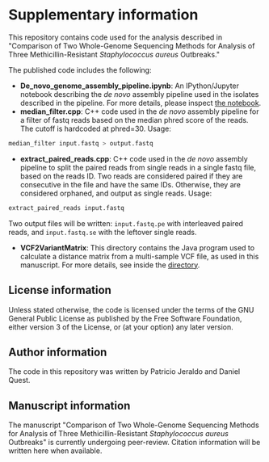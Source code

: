 # Supplementary information

This repository contains code used for the analysis described in "Comparison of Two Whole-Genome Sequencing Methods for Analysis of Three Methicillin-Resistant *Staphylococcus aureus* Outbreaks."

The published code includes the following:

- **De_novo_genome_assembly_pipeline.ipynb**: An IPython/Jupyter notebook describing the *de novo* assembly pipeline used in the isolates described in the pipeline. For more details, please inspect [the notebook](De_novo_genome_assembly_pipeline.ipynb).
- **median_filter.cpp**: C++ code used in the *de novo* assembly pipeline for a filter of fastq reads based on the median phred score of the reads. The cutoff is hardcoded at phred=30. Usage:
```bash
median_filter input.fastq > output.fastq
```
- **extract_paired_reads.cpp**: C++ code used in the *de novo* assembly pipeline to split the paired reads from single reads in a single fastq file, based on the reads ID. Two reads are considered paired if they are consecutive in the file and have the same IDs. Otherwise, they are considered orphaned, and output as single reads. Usage:
```bash
extract_paired_reads input.fastq
```
Two output files will be written: `input.fastq.pe` with interleaved paired reads, and `input.fastq.se` with the leftover single reads.

- **VCF2VariantMatrix**: This directory contains the Java program used to calculate a distance matrix from a multi-sample VCF file, as used in this manuscript. For more details, see inside the [directory](VCF2VariantMatrix).

## License information

Unless stated otherwise, the code is licensed under the terms of the GNU General Public License as published by the Free Software Foundation, either version 3 of the License, or (at your option) any later version.

## Author information

The code in this repository was written by Patricio Jeraldo and Daniel Quest.

## Manuscript information
The manuscript "Comparison of Two Whole-Genome Sequencing Methods for Analysis of Three Methicillin-Resistant *Staphylococcus aureus* Outbreaks" is currently undergoing peer-review. Citation information will be written here when available.
